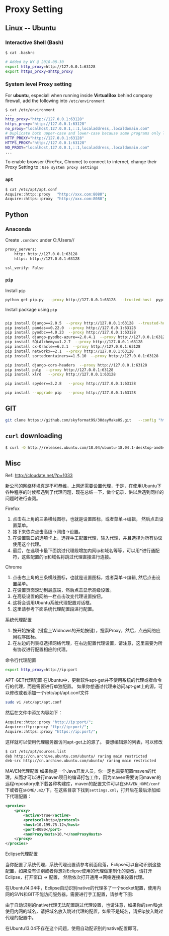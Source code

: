 # Proxy Setting

## Linux -- Ubuntu

### Interactive Shell (Bash)

```bash
$ cat .bashrc

# Added by WY @ 2018-08-30
export http_proxy=http://127.0.0.1:63128
export https_proxy=$http_proxy

```

### System level Proxy setting

For **ubuntu**, especiall when running inside **VirtualBox** behind company firewall, add the following into `/etc/environment`

```bash
$ cat /etc/environment 
...
http_proxy="http://127.0.0.1:63128"
https_proxy="http://127.0.0.1:63128"
no_proxy="localhost,127.0.0.1,::1,localaddress,.localdomain.com"
# Duplicate both upper-case and lower-case because some programs only look for one or the other
HTTP_PROXY="http://127.0.0.1:63128"
HTTPS_PROXY="http://127.0.0.1:63128"
NO_PROXY="localhost,127.0.0.1,::1,localaddress,.localdomain.com"
...
```

To enable browser (FireFox, Chrome) to connect to internet, change their Proxy Setting to : `Use system proxy settings`

### `apt`

```bash
$ cat /etc/apt/apt.conf
Acquire::http::proxy   "http://xxx.com:8080";
Acquire::https::proxy  "http://xxx.com:8080";
```

## Python

### Anaconda

Create `.condarc` under C:/Users/<user>/

```bash
proxy_servers:
    http: http://127.0.0.1:63128
    https: http://127.0.0.1:63128

ssl_verify: False
```

### `pip`

Install `pip`
```bash
python get-pip.py  --proxy http://127.0.0.1:63128  --trusted-host  pypi.python.org
```

Install package using `pip`
```bash

pip install Django==2.0.5  --proxy http://127.0.0.1:63128  --trusted-host  pypi.python.org
pip install pandas==0.22.0  --proxy http://127.0.0.1:63128  
pip install pyodbc==4.0.23  --proxy http://127.0.0.1:63128  
pip install django-pyodbc-azure==2.0.4.1  --proxy http://127.0.0.1:63128  
pip install SQLAlchemy==1.2.7  --proxy http://127.0.0.1:63128  
pip install cx-Oracle==6.2.1  --proxy http://127.0.0.1:63128  
pip install networkx==2.1  --proxy http://127.0.0.1:63128 
pip install sortedcontainers==1.5.10  --proxy http://127.0.0.1:63128  

pip install django-cors-headers  --proxy http://127.0.0.1:63128  
pip install pulp  --proxy http://127.0.0.1:63128  
pip install xlrd   --proxy http://127.0.0.1:63128 

pip install spyder==3.2.8   --proxy http://127.0.0.1:63128 

pip install --upgrade pip   --proxy http://127.0.0.1:63128 
```

## GIT

```bash
git clone https://github.com/skyformat99/30dayMakeOS.git   --config "http.proxy=http://127.0.0.1:63128"
```


## `curl` downloading

```bash
$ curl -O http://releases.ubuntu.com/18.04/ubuntu-18.04.1-desktop-amd64.iso -x http://127.0.0.1:63128
```

## Misc

Ref: <http://cloudate.net/?p=1033> 

新公司的网络环境真是不可恭维，上网还需要设置代理，于是，在使用Ubuntu下各种程序的时候都遇到了代理问题，现在总结一下，做个记录，供以后遇到同样的问题时进行查阅。
 
Firefox
1. 点击右上角的三条横线图标，也就是设置图标，或者菜单->编辑， 然后点击设置菜单。
2. 接下来依次点击高级->网络->设置。
3. 在设置窗口的选项卡上，选择手工配置代理，输入代理，并且选择为所有协议使用这个代理。
4. 最后，在选项卡最下面跳过代理段增加内网ip和域名等等，可以用*进行通配符，这些配置的ip和域名将跳过代理直接进行连接。
 
Chrome
1. 点击右上角的三条横线图标，也就是设置图标，或者菜单->编辑, 然后点击设置菜单。
2. 在设置页面滚动到最底端，然后点击显示高级设置。
3. 在高级设置的网络一栏点击改变代理设置按钮。
4. 这将会调用Ubuntu系统代理配置对话框。
5. 这里请参考下面系统代理配置段进行配置。
 
系统代理配置
1. 按开始按键（键盘上Widnows的开始按键），搜索Proxy，然后，点击网络应用程序图标。
2. 在左边的列表框选择网络代理，在右边配置代理设置，请注意，这里需要为所有协议进行配置相应的代理。
 
命令行代理配置

```bash
export http_proxy=http://ip:port
```
 
APT-GET代理配置
在Ubuntu中，更新软件apt-get并不使用系统的代理或者命令行的代理，而是需要进行单独配置。
如果你想通过代理来访问apt-get上的源，可以修改或者添加一个/etc/apt/apt.conf文件

```bash
sudo vi /etc/apt/apt.conf
```

然后在文件中添加内容如下：

```bash
Acquire::http::proxy "http://ip:port/";
Acquire::ftp::proxy "ftp://ip:port/";
Acquire::https::proxy "https://ip:port/"; 
```

这样就可以使用代理服务器访问apt-get上的源了。
要想编辑源的列表，可以修改
```bash
$ cat /etc/apt/sources.list
deb http://cn.archive.ubuntu.com/ubuntu/ raring main restricted
deb-src http://cn.archive.ubuntu.com/ubuntu/ raring main restricted 
```

MAVEN代理配置
如果你是一个Java开发人员，你一定也需要配置maven的代理，从而才可以进行maven项目的编译打包工作，因为maven需要访问maven的远程repository来下载各种构建库，maven的配置文件可以在`$MAVEN_HOME/conf`下或者在`$HOME/.m2/`下，在这些目录下找到`settings.xml`，打开后在最后添加如下代理配置：
 
```xml
<proxies>
    <proxy>
        <active>true</active>
        <protocol>http</protocol>
        <host>10.199.75.12</host>
        <port>8080</port>
        <nonProxyHosts>10.*</nonProxyHosts>
    </proxy>
</proxies>
```
 
Eclipse代理配置

当你配置了系统代理，系统代理设置请参考前面段落，Eclipse可以自动识别这些配置，如果没有识别或者你想对Eclipse使用的代理做定制化的更改，请打开Eclipse，打开窗口 -> 配置， 然后依次打开通用->网络连接来设置代理。

在Ubuntu14.04中，Eclipse自动识别native的代理多了一个socket配置，使用内网的SVN和GIT不能访问服务器，需要进行手工配置，请参考下图:

由于自动识别的native代理无法配置跳过代理设置，也请注意，如果你的svn和git使用内网的域名，请把域名放入跳过代理的配置，如果不是域名，请把ip放入跳过代理的配置中。

在Ubuntu13.04不存在这个问题，使用自动配识别的native配置即可。



```bash

```


```bash

```
